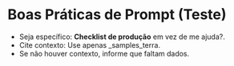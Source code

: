 ﻿# Boas Práticas de Prompt (Teste)
- Seja específico: **Checklist de produção** em vez de me ajuda?.
- Cite contexto: Use apenas _samples_terra.
- Se não houver contexto, informe que faltam dados.
